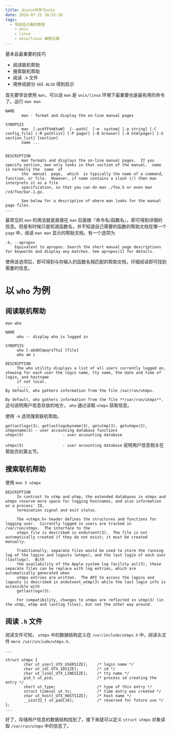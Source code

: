 ```yaml
---
title: 从unix中学习unix
date: 2016-07-21 10:52:28
tags:
  - 写给自己看的教程
    - unix
    - linux
    - unix/linux 编程实践
---
```


基本且最重要的技巧
- 阅读联机帮助
- 搜索联机帮助
- 阅读 `.h` 文件
- 用参阅部分 `SEE ALSO` 得到启示

<!-- more -->
首先要学会使用 `man`，可以说 `man` 是 `unix/linux` 环境下最重要也是最有用的命令了。运行 `man man`

```
NAME
       man - format and display the on-line manual pages

SYNOPSIS
       man  [-acdfFhkKtwW]  [--path]  [-m  system] [-p string] [-C config_file] [-M pathlist] [-P pager] [-B browser] [-H htmlpager] [-S section_list] [section]
       name ...


DESCRIPTION
       man formats and displays the on-line manual pages.  If you specify section, man only looks in that section of the manual.  name is normally the  name  of
       the  manual  page,  which  is typically the name of a command, function, or file.  However, if name contains a slash (/) then man interprets it as a file
       specification, so that you can do man ./foo.5 or even man /cd/foo/bar.1.gz.

       See below for a description of where man looks for the manual page files.
...
```
最常见的 `man` 的用法就是直接在 `man` 后面接『命令名/函数名』，即可得到详细的信息。但是有时候只是知道函数名，并不知道自己需要的函数的帮助文档在哪一个 `page` 中，阅读 `man man` 显示的帮助文档，有一个选项为

```
-k, --apropos
    Equivalent to apropos. Search the short manual page descriptions for keywords and display any matches. See apropos(1) for details.
```
使用该选项后，即可得到与你输入的函数名相匹配的帮助文档，仔细阅读即可找到需要的信息。

# 以 `who` 为例

## 阅读联机帮助

```
man who

NAME
     who -- display who is logged in

SYNOPSIS
     who [-abdHlmpqrsTtu] [file]
     who am i

DESCRIPTION
     The who utility displays a list of all users currently logged on, showing for each user the login name, tty name, the date and time of login, and hostname
     if not local.
     ......
By default, who gathers information from the file /var/run/utmpx.
```
`By default, who gathers information from the file **/var/run/utmpx**. ` 这句说明用户信息存放的地方， `who` 通过读取 `utmpx` 获取信息。

使用 `-k` 选项搜索联机帮助。

```
getlastlogx(3), getlastlogxbyname(3), getutmp(3), getutmpx(3), utmpxname(3) - user accounting database functions
utmpx(5)                 - user accounting database

```

`utmpx(5)                 - user accounting database` 说明用户信息相关在帮助页的第五节。

## 搜索联机帮助

使用 `man 5 utmpx`

```
DESCRIPTION
     In contrast to utmp and wtmp, the extended databases in utmpx and wtmpx reserve more space for logging hostnames, and also information on a process' ID,
     termination signal and exit status.

     The <utmpx.h> header defines the structures and functions for logging user.  Currently logged in users are tracked in /var/run/utmpx.  The interface to the
     utmpx file is described in endutxent(3).  The file is not automatically created if they do not exist; it must be created manually.

     Traditionally, separate files would be used to store the running log of the logins and logouts (wtmpx), and the last login of each user (lastlogx).  With
     the availability of the Apple system log facility asl(3), these separate files can be replace with log entries, which are automatically generated when
     utmpx entries are written.  The API to access the logins and logouts is described in endutxent_wtmp(3) while the last login info is accessible with
     getlastlogx(3).

     For compatibility, changes to utmpx are reflected in utmp(3) (in the utmp, wtmp and lastlog files), but not the other way around.

```


## 阅读 `.h` 文件

阅读文件可知， `utmpx` 中的数据结构定义在 `/usr/include/utmpx.h` 中，阅读头文件 `more /usr/include/utmpx.h`.

```
...

struct utmpx {
        char ut_user[_UTX_USERSIZE];    /* login name */
        char ut_id[_UTX_IDSIZE];        /* id */
        char ut_line[_UTX_LINESIZE];    /* tty name */
        pid_t ut_pid;                   /* process id creating the entry */
        short ut_type;                  /* type of this entry */
        struct timeval ut_tv;           /* time entry was created */
        char ut_host[_UTX_HOSTSIZE];    /* host name */
        __uint32_t ut_pad[16];          /* reserved for future use */
};
...
```
好了，存储用户信息的数据结构找到了，接下来就可以定义 `struct utmpx` 对象读取 `/var/run/utmpx` 中的信息了。

